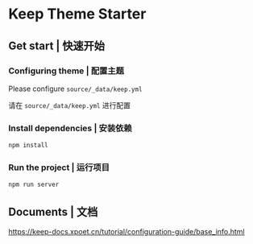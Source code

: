 # Keep Theme Starter

## Get start | 快速开始

### Configuring theme | 配置主题

Please configure `source/_data/keep.yml`

请在 `source/_data/keep.yml` 进行配置

### Install dependencies | 安装依赖

```bash
npm install
```

### Run the project | 运行项目

```bash
npm run server
```

## Documents | 文档

https://keep-docs.xpoet.cn/tutorial/configuration-guide/base_info.html

